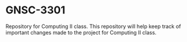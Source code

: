 # GNSC-3301
Repository for Computing II class.
This repository will help keep track of important changes made to the project for Computing II class.
